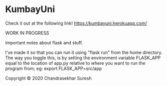 # KumbayUni

Check it out at the following link!
https://kumbayuni.herokuapp.com/


WORK IN PROGRESS

Important notes about flask and stuff.

I've made it so that you can run it using "flask run" from the home directory. The way
you toggle this, is by setting the environment variable FLASK_APP equal to the location of
app.py relative to where you want to run the program from; eg: export FLASK_APP=src/app

Copyright © 2020 Chandrasekhar Suresh
